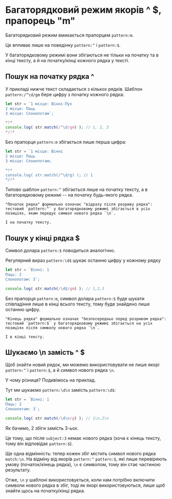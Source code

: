 # Багаторядковий режим якорів ^ $, прапорець "m"

Багаторядковий режим вмикається прапорцем `pattern:m`.

Це впливає лише на поведінку `pattern:^` і `pattern:$`.

У багаторядковому режимі вони збігаються не тільки на початку та в кінці тексту, а й на початку/кінці кожного рядка у тексті.

## Пошук на початку рядка ^

У прикладі нижче текст складається з кількох рядків. Шаблон `pattern:/^\d/gm` бере цифру з початку кожного рядка:

```js run
let str = `1 місце: Вінні-Пух
2 місце: Паць
3 місце: Слонопотам`;

*!*
console.log( str.match(/^\d/gm) ); // 1, 2, 3
*/!*
```

Без прапорця `pattern:m` збігається лише перша цифра:

```js run
let str = `1 місце: Вінні
2 місце: Паць
3 місце: Слонопотам;

*!*
console.log( str.match(/^\d/g) ); // 1
*/!*
```

Типово шаблон `pattern:^` збігається лише на початку тексту, а в багаторядковому режимі -- на початку будь-якого рядка.

```smart
"Початок рядка" формально означає "відразу після розриву рядка": тестовий `pattern:^` у багаторядковому режимі збігається в усіх позиціях, яким передує символ нового рядка `\n`.

І на початку тексту.
```

## Пошук у кінці рядка $

Символ долара `pattern:$` поводиться аналогічно.

Регулярний вираз `pattern:\d$` шукає останню цифру у кожному рядку

```js run
let str = `Вінні: 1
Паць: 2
Слонопотам: 3`;

console.log( str.match(/\d$/gm) ); // 1,2,3
```

Без прапорця `pattern:m`, символ долара `pattern:$` буде шукати співпадіння лише в кінці всього тексту, тому буде знайдено лише останню цифру.

```smart
"Кінець рядка" формально означає "безпосередньо перед розривом рядка": тестовий `pattern:$` у багаторядковому режимі збігається на усіх позиціях після символу нового рядка `\n`.

І в кінці тексту.
```

## Шукаємо \n замість ^ $

Щоб знайти новий рядок, ми можемо використовувати не лише якорі `pattern:^` і `pattern:$`, а й символ нового рядка `\n`.

У чому різниця? Подивімось на приклад.

Тут ми шукаємо `pattern:\d\n` замість `pattern:\d$`:

```js run
let str = `Вінні: 1
Паць: 2
Слонопотам: 3`;

console.log( str.match(/\d\n/g) ); // 1\n,2\n
```

Як бачимо, 2 збіги замість 3-ьох.

Це тому, що після `subject:3` немає нового рядка (хоча є кінець тексту, тому він відповідає `pattern:$`).

Ще одна відмінність: тепер кожен збіг містить символ нового рядка `match:\n`. На відміну від якорів `pattern:^` `pattern:$`, які лише перевіряють умову (початок/кінець рядка), `\n` є символом, тому він стає частиною результату.

Отже, `\n` у шаблоні використовується, коли нам потрібно включити символи нового рядка в збіг, тоді як якорі використовуються, лише щоб знайти щось на початку/кінці рядка.
